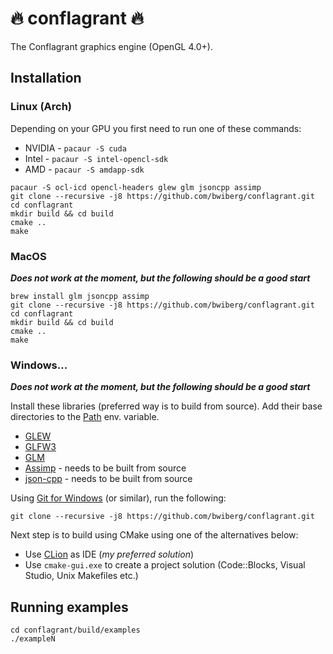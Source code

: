 # :fire: conflagrant :fire:
The Conflagrant graphics engine (OpenGL 4.0+).

## Installation

### Linux (Arch)

Depending on your GPU you first need to run one of these commands:
* NVIDIA - `pacaur -S cuda`
* Intel - `pacaur -S intel-opencl-sdk`
* AMD - `pacaur -S amdapp-sdk`


```shell
pacaur -S ocl-icd opencl-headers glew glm jsoncpp assimp
git clone --recursive -j8 https://github.com/bwiberg/conflagrant.git
cd conflagrant
mkdir build && cd build
cmake ..
make
```

### MacOS

**_Does not work at the moment, but the following should be a good start_**

```shell
brew install glm jsoncpp assimp
git clone --recursive -j8 https://github.com/bwiberg/conflagrant.git
cd conflagrant
mkdir build && cd build
cmake ..
make
```

### Windows...

**_Does not work at the moment, but the following should be a good start_**

Install these libraries (preferred way is to build from source). Add their base directories to the [Path](https://stackoverflow.com/a/28545224) env. variable.
* [GLEW](http://glew.sourceforge.net/index.html)
* [GLFW3](http://www.glfw.org/)
* [GLM](https://glm.g-truc.net/0.9.8/index.html)
* [Assimp](http://assimp.sourceforge.net/main_downloads.html) - needs to be built from source
* [json-cpp](https://github.com/open-source-parsers/jsoncpp/releases) - needs to be built from source

Using [Git for Windows](https://git-for-windows.github.io/) (or similar), run the following:

```shell
git clone --recursive -j8 https://github.com/bwiberg/conflagrant.git
```

Next step is to build using CMake using one of the alternatives below:
* Use [CLion](https://www.jetbrains.com/clion/) as IDE (_my preferred solution_) 
* Use `cmake-gui.exe` to create a project solution (Code::Blocks, Visual Studio, Unix Makefiles etc.)

## Running examples

```shell
cd conflagrant/build/examples
./exampleN
```
